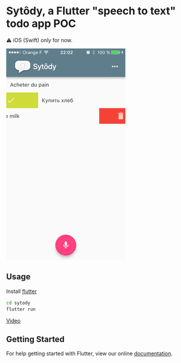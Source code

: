 # Sytôdy, a Flutter "speech to text" todo app POC

:warning: iOS (Swift) only for now.

[![screenshot](screenshot.png)](https://youtu.be/7MGuNZfgGWw)

## Usage

Install [flutter](http://flutter.io)

```bash
cd sytody
flutter run
```

[Video](https://youtu.be/7MGuNZfgGWw)



## Getting Started

For help getting started with Flutter, view our online
[documentation](http://flutter.io/).
